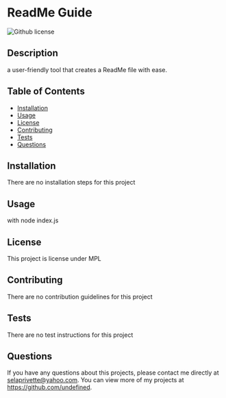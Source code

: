 # ReadMe Guide
  ![Github license](http://img.shields.io/badge/license-MPL-blue.svg)
  
  ## Description 
  a user-friendly tool that creates a ReadMe file with ease.
  ## Table of Contents
  * [Installation](#installation)
  * [Usage](#usage)
  * [License](#license)
  * [Contributing](#contributing)
  * [Tests](#tests)
  * [Questions](#questions)
  
  ## Installation 
  There are no installation steps for this project
  ## Usage 
  with node index.js
  ## License 
  This project is license under MPL
  ## Contributing 
  There are no contribution guidelines for this project
  ## Tests
  There are no test instructions for this project
  ## Questions
  If you have any questions about this projects, please contact me directly at selaprivette@yahoo.com. You can view more of my projects at https://github.com/undefined.

